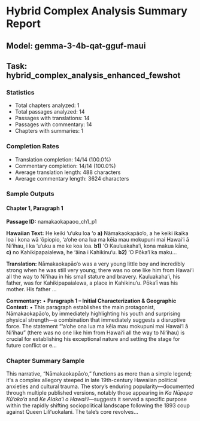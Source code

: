 # Hybrid Complex Analysis Summary Report
## Model: gemma-3-4b-qat-gguf-maui
## Task: hybrid_complex_analysis_enhanced_fewshot

### Statistics
- Total chapters analyzed: 1
- Total passages analyzed: 14
- Passages with translations: 14
- Passages with commentary: 14
- Chapters with summaries: 1

### Completion Rates
- Translation completion: 14/14 (100.0%)
- Commentary completion: 14/14 (100.0%)
- Average translation length: 488 characters
- Average commentary length: 3624 characters

### Sample Outputs

#### Chapter 1, Paragraph 1
**Passage ID:** namakaokapaoo_ch1_p1

**Hawaiian Text:**
He keiki ‘u‘uku loa ‘o **a)** Nāmakaokapāo‘o, a he  keiki ikaika loa i kona wā ‘ōpiopio, ‘a‘ohe ona lua  ma kēia mau mokupuni mai Hawai‘i ā Ni‘ihau, i ka  ‘u‘uku a me ke koa loa. **b1)** ‘O Kauluakaha‘i, kona   makua kāne, **c)** no Kahikipapaialewa, he ‘āina i  Kahikinu‘u. **b2)** ‘O Pōka‘ī ka maku...

**Translation:**
Nāmakaokapāo‘o was a very young little boy and incredibly strong when he was still very young; there was no one like him from Hawai‘i all the way to Ni‘ihau in his small stature and bravery. Kauluakaha‘i, his father, was for Kahikipapaialewa, a place in Kahikinu‘u. Pōka‘ī was his mother. His father ...

**Commentary:**
• **Paragraph 1 – Initial Characterization & Geographic Context:** • This paragraph establishes the main protagonist, Nāmakaokapāo‘o, by immediately highlighting his youth and surprising physical strength—a combination that immediately suggests a disruptive force. The statement “‘a‘ohe ona lua ma kēia mau mokupuni mai Hawai‘i ā Ni‘ihau” (there was no one like him from Hawai‘i all the way to Ni‘ihau) is crucial for establishing his exceptional nature and setting the stage for future conflict or e...

### Chapter Summary Sample
This narrative, “Nāmakaokapāo‘o,” functions as more than a simple legend; it's a complex allegory steeped in late 19th-century Hawaiian political anxieties and cultural trauma. The story’s enduring popularity—documented through multiple published versions, notably those appearing in *Ka Nūpepa Kū‘oko‘a* and *Ke Alaka‘i o Hawai‘i*—suggests it served a specific purpose within the rapidly shifting sociopolitical landscape following the 1893 coup against Queen Liliʻuokalani. The tale’s core revolves...